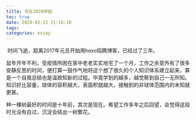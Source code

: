 ```yaml
---
title: 写在2020伊始
toc: true
date: 2020-02-15 21:16:18
tags: 
categories: essay
---
```




​        时间飞逝，距离2017年元旦开始用hexo捣腾博客，已经过了三年。

​        鼠年开年不利，受疫情所困在家中老老实实地宅了一个月，工作之余意外有了很多安静反思的时间，便打算一鼓作气地将这个想了很久的个人知识体系建立起来，算是一个自我总结也是温故知新的过程。毕竟学到的越多，越觉察到自己一无所知。知识好比容量，球体的容积越大，表面积就越大，接触到的非球体范围内的未知就更甚。

​        种一棵树最好的时间是十年前，其次是现在。希望工作多年之后回望，会觉得这段时光没有白过，沉淀会结出一树繁花。
